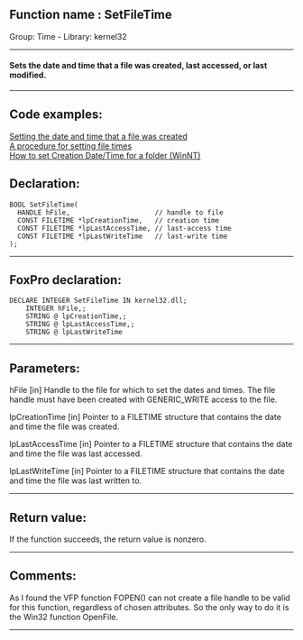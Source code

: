 
## Function name : SetFileTime
Group: Time - Library: kernel32    
***  


#### Sets the date and time that a file was created, last accessed, or last modified.
***  


## Code examples:
[Setting the date and time that a file was created](../../samples/sample_065.md)  
[A procedure for setting file times](../../samples/sample_128.md)  
[How to set Creation Date/Time for a folder (WinNT)](../../samples/sample_399.md)  

## Declaration:
```foxpro  
BOOL SetFileTime(
  HANDLE hFile,                     // handle to file
  CONST FILETIME *lpCreationTime,   // creation time
  CONST FILETIME *lpLastAccessTime, // last-access time
  CONST FILETIME *lpLastWriteTime   // last-write time
);  
```  
***  


## FoxPro declaration:
```foxpro  
DECLARE INTEGER SetFileTime IN kernel32.dll;
	INTEGER hFile,;
	STRING @ lpCreationTime,;
	STRING @ lpLastAccessTime,;
	STRING @ lpLastWriteTime  
```  
***  


## Parameters:
hFile 
[in] Handle to the file for which to set the dates and times. The file handle must have been created with GENERIC_WRITE access to the file. 

lpCreationTime 
[in] Pointer to a FILETIME structure that contains the date and time the file was created. 

lpLastAccessTime 
[in] Pointer to a FILETIME structure that contains the date and time the file was last accessed. 

lpLastWriteTime 
[in] Pointer to a FILETIME structure that contains the date and time the file was last written to.  
***  


## Return value:
If the function succeeds, the return value is nonzero.  
***  


## Comments:
As I found the VFP function FOPEN() can not create a file handle to be valid for this function, regardless of chosen attributes. So the only way to do it is the Win32 function OpenFile.  
  
***  

